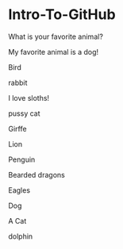# Intro-To-GitHub

What is your favorite animal?

My favorite animal is a dog!


Bird

rabbit

I love sloths!

pussy cat

Girffe

Lion

Penguin

Bearded dragons

Eagles

Dog

A Cat

dolphin






